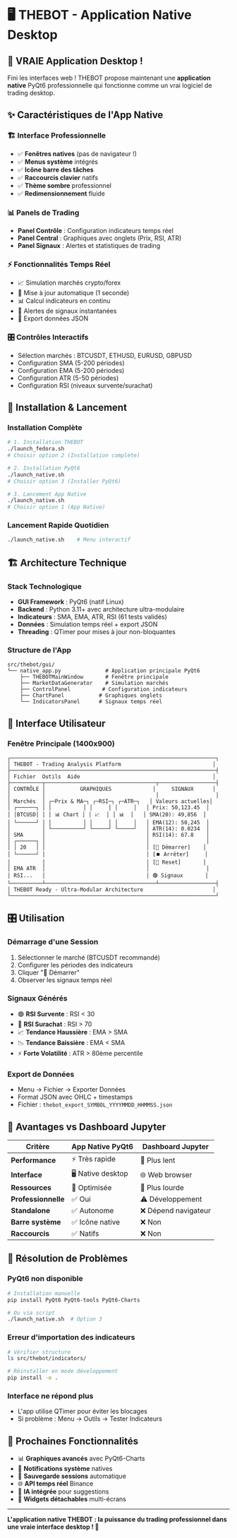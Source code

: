 # 🖥️ THEBOT - Application Native Desktop

## 🎯 **VRAIE Application Desktop !**

Fini les interfaces web ! THEBOT propose maintenant une **application native** PyQt6 professionnelle qui fonctionne comme un vrai logiciel de trading desktop.

## ✨ **Caractéristiques de l'App Native**

### 🏗️ **Interface Professionnelle**
- ✅ **Fenêtres natives** (pas de navigateur !)
- ✅ **Menus système** intégrés
- ✅ **Icône barre des tâches** 
- ✅ **Raccourcis clavier** natifs
- ✅ **Thème sombre** professionnel
- ✅ **Redimensionnement** fluide

### 📊 **Panels de Trading**
- **Panel Contrôle** : Configuration indicateurs temps réel
- **Panel Central** : Graphiques avec onglets (Prix, RSI, ATR)
- **Panel Signaux** : Alertes et statistiques de trading

### ⚡ **Fonctionnalités Temps Réel**
- 📈 Simulation marchés crypto/forex
- 🔄 Mise à jour automatique (1 seconde)
- 📊 Calcul indicateurs en continu
- 🚨 Alertes de signaux instantanées
- 💾 Export données JSON

### 🎛️ **Contrôles Interactifs**
- Sélection marchés : BTCUSDT, ETHUSD, EURUSD, GBPUSD
- Configuration SMA (5-200 périodes)
- Configuration EMA (5-200 périodes)  
- Configuration ATR (5-50 périodes)
- Configuration RSI (niveaux survente/surachat)

## 🚀 **Installation & Lancement**

### **Installation Complète**
```bash
# 1. Installation THEBOT
./launch_fedora.sh
# Choisir option 2 (Installation complète)

# 2. Installation PyQt6
./launch_native.sh  
# Choisir option 3 (Installer PyQt6)

# 3. Lancement App Native
./launch_native.sh
# Choisir option 1 (App Native)
```

### **Lancement Rapide Quotidien**
```bash
./launch_native.sh    # Menu interactif
```

## 🏗️ **Architecture Technique**

### **Stack Technologique**
- **GUI Framework** : PyQt6 (natif Linux)
- **Backend** : Python 3.11+ avec architecture ultra-modulaire
- **Indicateurs** : SMA, EMA, ATR, RSI (61 tests validés)
- **Données** : Simulation temps réel + export JSON
- **Threading** : QTimer pour mises à jour non-bloquantes

### **Structure de l'App**
```
src/thebot/gui/
└── native_app.py              # Application principale PyQt6
    ├── THEBOTMainWindow       # Fenêtre principale
    ├── MarketDataGenerator    # Simulation marchés
    ├── ControlPanel          # Configuration indicateurs
    ├── ChartPanel           # Graphiques onglets
    └── IndicatorsPanel      # Signaux temps réel
```

## 🎨 **Interface Utilisateur**

### **Fenêtre Principale** (1400x900)
```
┌─────────────────────────────────────────────────────────────────┐
│ THEBOT - Trading Analysis Platform                             │
├─────────────────────────────────────────────────────────────────┤
│ Fichier  Outils  Aide                                          │
├──────────┬───────────────────────────────────┬──────────────────┤
│ CONTRÔLE │           GRAPHIQUES             │     SIGNAUX      │
│          │                                   │                  │
│ Marchés  │ ┌─Prix & MA─┐ ┌─RSI─┐ ┌─ATR─┐   │ Valeurs actuelles│
│ ┌──────┐ │ │          │ │     │ │     │   │ Prix: 50,123.45  │
│ │BTCUSD│ │ │ 📊 Chart │ │ 📈  │ │ 📊  │   │ SMA(20): 49,856  │
│ └──────┘ │ │          │ │     │ │     │   │ EMA(12): 50,245  │
│          │ └──────────┘ └─────┘ └─────┘   │ ATR(14): 0.0234  │
│ SMA      │                                │ RSI(14): 67.8    │
│ ┌──────┐ │                                │                  │
│ │ 20   │ │                                │ [🚀 Démarrer]    │
│ └──────┘ │                                │ [⏹️ Arrêter]     │
│          │                                │ [🔄 Reset]       │
│ EMA ATR  │                                │                  │
│ RSI...   │                                │ 🟢 Signaux       │
└──────────┴───────────────────────────────────┴──────────────────┤
│ THEBOT Ready - Ultra-Modular Architecture                      │
└─────────────────────────────────────────────────────────────────┘
```

## 🎛️ **Utilisation**

### **Démarrage d'une Session**
1. Sélectionner le marché (BTCUSDT recommandé)
2. Configurer les périodes des indicateurs
3. Cliquer "🚀 Démarrer"
4. Observer les signaux temps réel

### **Signaux Générés**
- 🟢 **RSI Survente** : RSI < 30
- 🔴 **RSI Surachat** : RSI > 70  
- 📈 **Tendance Haussière** : EMA > SMA
- 📉 **Tendance Baissière** : EMA < SMA
- ⚡ **Forte Volatilité** : ATR > 80ème percentile

### **Export de Données**
- Menu → Fichier → Exporter Données
- Format JSON avec OHLC + timestamps
- Fichier : `thebot_export_SYMBOL_YYYYMMDD_HHMMSS.json`

## 🔧 **Avantages vs Dashboard Jupyter**

| Critère | App Native PyQt6 | Dashboard Jupyter |
|---------|------------------|-------------------|
| **Performance** | ⚡ Très rapide | 🐌 Plus lent |
| **Interface** | 🖥️ Native desktop | 🌐 Web browser |
| **Ressources** | 💚 Optimisée | 🔴 Plus lourde |
| **Professionnelle** | ✅ Oui | ⚠️ Développement |
| **Standalone** | ✅ Autonome | ❌ Dépend navigateur |
| **Barre système** | ✅ Icône native | ❌ Non |
| **Raccourcis** | ✅ Natifs | ❌ Non |

## 🐛 **Résolution de Problèmes**

### **PyQt6 non disponible**
```bash
# Installation manuelle
pip install PyQt6 PyQt6-tools PyQt6-Charts

# Ou via script
./launch_native.sh  # Option 3
```

### **Erreur d'importation des indicateurs**
```bash
# Vérifier structure
ls src/thebot/indicators/

# Réinstaller en mode développement
pip install -e .
```

### **Interface ne répond plus**
- L'app utilise QTimer pour éviter les blocages
- Si problème : Menu → Outils → Tester Indicateurs

## 🎯 **Prochaines Fonctionnalités**

- 📊 **Graphiques avancés** avec PyQt6-Charts
- 🔔 **Notifications système** natives
- 💾 **Sauvegarde sessions** automatique
- 🌐 **API temps réel** Binance
- 🤖 **IA intégrée** pour suggestions
- 📱 **Widgets détachables** multi-écrans

---

**L'application native THEBOT : la puissance du trading professionnel dans une vraie interface desktop ! 🚀**